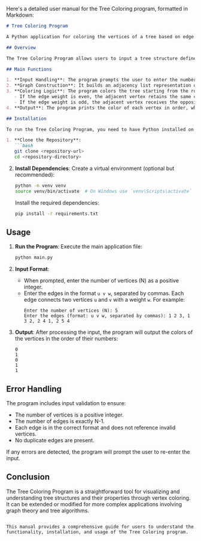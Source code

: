 Here's a detailed user manual for the Tree Coloring program, formatted in Markdown:

```markdown
# Tree Coloring Program

A Python application for coloring the vertices of a tree based on edge weights.

## Overview

The Tree Coloring Program allows users to input a tree structure defined by vertices and edges, and it colors the vertices based on the weights of the edges connecting them. The program uses Depth-First Search (DFS) to traverse the tree and assign colors according to specific rules based on edge weights.

## Main Functions

1. **Input Handling**: The program prompts the user to enter the number of vertices and the edges connecting them.
2. **Graph Construction**: It builds an adjacency list representation of the tree from the input edges.
3. **Coloring Logic**: The program colors the tree starting from the root vertex (vertex 1 or 0 in 0-indexed mode) and applies the coloring rules based on edge weights:
   - If the edge weight is even, the adjacent vertex retains the same color.
   - If the edge weight is odd, the adjacent vertex receives the opposite color.
4. **Output**: The program prints the color of each vertex in order, where 0 represents white and 1 represents black.

## Installation

To run the Tree Coloring Program, you need to have Python installed on your system. Follow these steps to set up the environment:

1. **Clone the Repository**:
   ```bash
   git clone <repository-url>
   cd <repository-directory>
   ```

2. **Install Dependencies**:
   Create a virtual environment (optional but recommended):
   ```bash
   python -m venv venv
   source venv/bin/activate  # On Windows use `venv\Scripts\activate`
   ```

   Install the required dependencies:
   ```bash
   pip install -r requirements.txt
   ```

## Usage

1. **Run the Program**:
   Execute the main application file:
   ```bash
   python main.py
   ```

2. **Input Format**:
   - When prompted, enter the number of vertices (N) as a positive integer.
   - Enter the edges in the format `u v w`, separated by commas. Each edge connects two vertices `u` and `v` with a weight `w`. For example:
     ```
     Enter the number of vertices (N): 5
     Enter the edges (format: u v w, separated by commas): 1 2 3, 1 3 2, 2 4 1, 2 5 4
     ```

3. **Output**:
   After processing the input, the program will output the colors of the vertices in the order of their numbers:
   ```
   0
   1
   0
   1
   1
   ```

## Error Handling

The program includes input validation to ensure:
- The number of vertices is a positive integer.
- The number of edges is exactly N-1.
- Each edge is in the correct format and does not reference invalid vertices.
- No duplicate edges are present.

If any errors are detected, the program will prompt the user to re-enter the input.

## Conclusion

The Tree Coloring Program is a straightforward tool for visualizing and understanding tree structures and their properties through vertex coloring. It can be extended or modified for more complex applications involving graph theory and tree algorithms.
```

This manual provides a comprehensive guide for users to understand the functionality, installation, and usage of the Tree Coloring program.